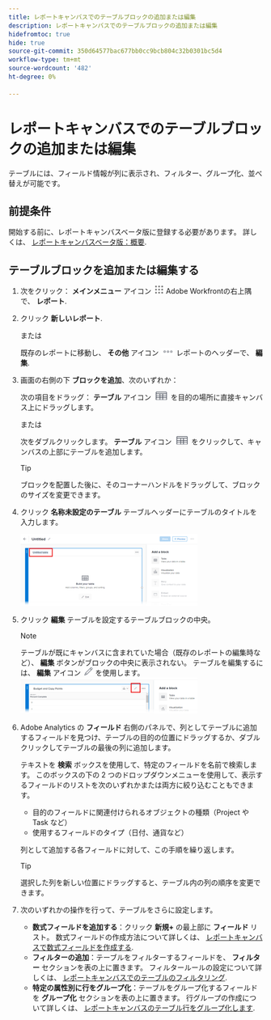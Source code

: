```yaml
---
title: レポートキャンバスでのテーブルブロックの追加または編集
description: レポートキャンバスでのテーブルブロックの追加または編集
hidefromtoc: true
hide: true
source-git-commit: 350d64577bac677bb0cc9bcb804c32b0301bc5d4
workflow-type: tm+mt
source-wordcount: '482'
ht-degree: 0%

---
```



# レポートキャンバスでのテーブルブロックの追加または編集

テーブルには、フィールド情報が列に表示され、フィルター、グループ化、並べ替えが可能です。

## 前提条件

開始する前に、レポートキャンバスベータ版に登録する必要があります。 詳しくは、 [レポートキャンバスベータ版：概要](/help/quicksilver/product-announcements/betas/canvas-dashboards-beta/reporting-canvas-beta-overview.md).

## テーブルブロックを追加または編集する

1. 次をクリック： **メインメニュー** アイコン ![](assets/main-menu-icon.png) Adobe Workfrontの右上隅で、 **レポート**.
1. クリック **新しいレポート**.

   または

   既存のレポートに移動し、 **その他** アイコン ![](assets/more-icon-27x15.png) レポートのヘッダーで、 **編集**.

1. 画面の右側の下 **ブロックを追加**、次のいずれか：

   次の項目をドラッグ： **テーブル** アイコン ![](assets/table-icon.png) を目的の場所に直接キャンバス上にドラッグします。

   または

   次をダブルクリックします。 **テーブル** アイコン ![](assets/table-icon.png) をクリックして、キャンバスの上部にテーブルを追加します。

   >[!TIP]
   >
   >ブロックを配置した後に、そのコーナーハンドルをドラッグして、ブロックのサイズを変更できます。

1. クリック **名称未設定のテーブル** テーブルヘッダーにテーブルのタイトルを入力します。

   ![](assets/table-name-350x142.png)

1. クリック **編集** テーブルを設定するテーブルブロックの中央。

   >[!NOTE]
   >
   >テーブルが既にキャンバスに含まれていた場合（既存のレポートの編集時など）、 **編集** ボタンがブロックの中央に表示されない。 テーブルを編集するには、 **編集** アイコン ![](assets/edit-icon.png) を使用します。
   >![](assets/edit-icon-table-header-350x71.png)

1. Adobe Analytics の **フィールド** 右側のパネルで、列としてテーブルに追加するフィールドを見つけ、テーブルの目的の位置にドラッグするか、ダブルクリックしてテーブルの最後の列に追加します。

   テキストを **検索** ボックスを使用して、特定のフィールドを名前で検索します。 このボックスの下の 2 つのドロップダウンメニューを使用して、表示するフィールドのリストを次のいずれかまたは両方に絞り込むこともできます。

   * 目的のフィールドに関連付けられるオブジェクトの種類（Project や Task など）
   * 使用するフィールドのタイプ（日付、通貨など）

   列として追加する各フィールドに対して、この手順を繰り返します。

   >[!TIP]
   >
   >選択した列を新しい位置にドラッグすると、テーブル内の列の順序を変更できます。

1. 次のいずれかの操作を行って、テーブルをさらに設定します。

   * **数式フィールドを追加する**：クリック **新規+** の最上部に **フィールド** リスト。 数式フィールドの作成方法について詳しくは、 [レポートキャンバスで数式フィールドを作成する](../../../reports-and-dashboards/reporting-canvas/table-blocks/create-formula-field.md).
   * **フィルターの追加**：テーブルをフィルターするフィールドを、 **フィルター** セクションを表の上に置きます。 フィルタールールの設定について詳しくは、 [レポートキャンバスでのテーブルのフィルタリング](../../../reports-and-dashboards/reporting-canvas/table-blocks/configure-filter-rules-for-table.md).
   * **特定の属性別に行をグループ化**：テーブルをグループ化するフィールドを **グループ化** セクションを表の上に置きます。 行グループの作成について詳しくは、 [レポートキャンバスのテーブル行をグループ化します](../../../reports-and-dashboards/reporting-canvas/table-blocks/group-rows-in-table.md).
